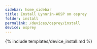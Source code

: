 ```yaml
---
sidebar: home_sidebar
title: Install Lynnrin-AOSP on osprey
folder: install
permalink: /devices/osprey/install
device: osprey
---
```

{% include templates/device_install.md %}
